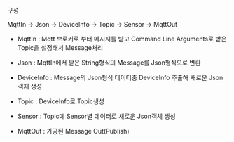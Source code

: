 구성

MqttIn -> Json -> DeviceInfo -> Topic -> Sensor -> MqttOut

- MqttIn : Mqtt 브로커로 부터 메시지를 받고 Command Line Arguments로 받은 Topic을 설정해서 Message처리

- Json : MqttIn에서 받은 String형식의 Message를 Json형식으로 변환

- DeviceInfo : Message의 Json형식 데이터중 DeviceInfo 추출해 새로운 Json객체 생성

- Topic : DeviceInfo로 Topic생성

- Sensor : Topic에 Sensor별 데이터로 새로운 Json객체 생성 

- MqttOut : 가공된 Message Out(Publish)


